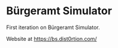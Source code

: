 # Bürgeramt Simulator

First iteration on Bürgeramt Simulator.

Website at https://bs.dist0rtion.com/
